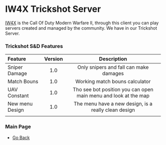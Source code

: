 # IW4X Trickshot Server
[IW4X](https://github.com/XLabsProject/iw6x-client) is the Call Of Duty Modern Warfare II, through this client you can play servers created and managed by the community. We have in our Trickshot Server.

### Trickshot S&D Features
| Feature | Version | Description |
| :------------ |:---------------:|:---------------:|
| Sniper Damage| 1.0 | Only snipers and fall can make damages|
| Match Bouns | 1.0 | Working match bouns calculator |
| UAV Constant | 1.0 | Tho see bot position you can open main menu and look at the map |
| New menu Design | 1.0 | The menu have a new design, is a really clean design |
||||
### Main Page
- [Go Back](https://github.com/DoktorSAS/Sorex/blob/main/README.md)
